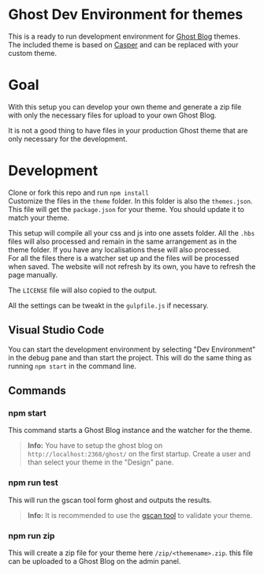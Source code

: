 # Ghost Dev Environment for themes

This is a ready to run development environment for [Ghost Blog](https://github.com/TryGhost/Ghost) themes.  
The included theme is based on [Casper](https://github.com/TryGhost/Casper) and can be replaced with your custom theme.

# Goal

With this setup you can develop your own theme and generate a zip file with only the necessary files for upload to your own Ghost Blog.

It is not a good thing to have files in your production Ghost theme that are only necessary for the development.

# Development

Clone or fork this repo and run `npm install`  
Customize the files in the `theme` folder. In this folder is also the `themes.json`. This file will get the `package.json` for your theme. You should update it to match your theme.

This setup will compile all your css and js into one assets folder. All the `.hbs` files will also processed and remain in the same arrangement as in the theme folder. If you have any localisations these will also processed.  
For all the files there is a watcher set up and the files will be processed when saved. The website will not refresh by its own, you have to refresh the page manually.

The `LICENSE` file will also copied to the output.

All the settings can be tweakt in the `gulpfile.js` if necessary.

## Visual Studio Code

You can start the development environment by selecting "Dev Environment" in the debug pane and than start the project. This will do the same thing as running `npm start` in the command line.

## Commands

### npm start

This command starts a Ghost Blog instance and the watcher for the theme.

> **Info:** You have to setup the ghost blog on `http://localhost:2368/ghost/` on the first startup. Create a user and than select your theme in the "Design" pane.

### npm run test

This will run the gscan tool form ghost and outputs the results.

> **Info:** It is recommended to use the [gscan tool](https://docs.ghost.org/api/handlebars-themes/#gscan) to validate your theme.

### npm run zip

This will create a zip file for your theme here `/zip/<themename>.zip`. this file can be uploaded to a Ghost Blog on the admin panel.


